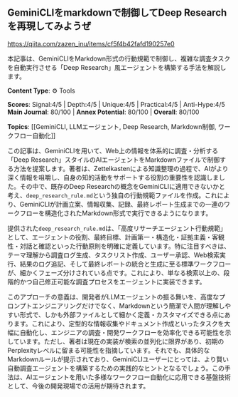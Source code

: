 ## GeminiCLIをmarkdownで制御してDeep Researchを再現してみようぜ

https://qiita.com/zazen_inu/items/cf5f4b42fafd190257e0

本記事は、GeminiCLIをMarkdown形式の行動規範で制御し、複雑な調査タスクを自動実行させる「Deep Research」風エージェントを構築する手法を解説します。

**Content Type**: ⚙️ Tools

**Scores**: Signal:4/5 | Depth:4/5 | Unique:4/5 | Practical:4/5 | Anti-Hype:4/5
**Main Journal**: 80/100 | **Annex Potential**: 80/100 | **Overall**: 80/100

**Topics**: [[GeminiCLI, LLMエージェント, Deep Research, Markdown制御, ワークフロー自動化]]

この記事は、GeminiCLIを用いて、Web上の情報を体系的に調査・分析する「Deep Research」スタイルのAIエージェントをMarkdownファイルで制御する方法を提案します。著者は、Zettelkastenによる知識整理の過程で、AIがより深く情報を咀嚼し、自身の知的活動をサポートする役割の重要性を認識しました。その中で、既存のDeep Researchの概念をGeminiCLIに適用できないかと考え、`deep_research_rule.md`という独自の行動規範ファイルを作成。これにより、GeminiCLIが計画立案、情報収集、記録、最終レポート生成までの一連のワークフローを構造化されたMarkdown形式で実行できるようになります。

提供された`deep_research_rule.md`は、「高度リサーチエージェント行動規範」として、エージェントの役割、最終目標、計画第一・構造化・証拠主義・客観性・対話と確認といった行動原則を明確に定義しています。特に注目すべきは、テーマ理解から調査ログ生成、タスクリスト作成、ユーザー承認、Web検索実行、結果のログ追記、そして最終レポートの統合と生成に至る標準ワークフローが、細かくフェーズ分けされている点です。これにより、単なる検索以上の、段階的かつ自己修正可能な調査プロセスをエージェントに実装できます。

このアプローチの意義は、開発者がLLMエージェントの振る舞いを、高度なプロンプトエンジニアリングだけでなく、Markdownという簡潔で人間が理解しやすい形式で、しかも外部ファイルとして細かく定義・カスタマイズできる点にあります。これにより、定型的な情報収集やドキュメント作成といったタスクを大幅に自動化し、エンジニアの調査・開発ワークフローを効率化できる可能性を示しています。ただし、著者は現在の実装が検索の並列化に限界があり、初期のPerplexityレベルに留まる可能性を指摘しています。それでも、具体的なMarkdownルールが提示されており、GeminiCLIユーザーにとっては、より賢い自動調査エージェントを構築するための実践的なヒントとなるでしょう。この手法は、AIエージェントを用いた多様なワークフロー自動化に応用できる基盤技術として、今後の開発現場での活用が期待されます。